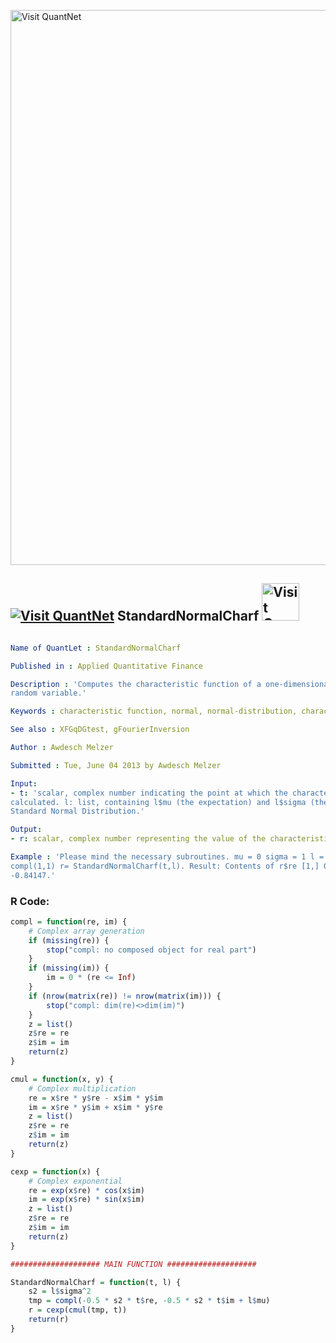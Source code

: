 
[<img src="https://github.com/QuantLet/Styleguide-and-FAQ/blob/master/pictures/banner.png" width="888" alt="Visit QuantNet">](http://quantlet.de/)

## [<img src="https://github.com/QuantLet/Styleguide-and-FAQ/blob/master/pictures/qloqo.png" alt="Visit QuantNet">](http://quantlet.de/) **StandardNormalCharf** [<img src="https://github.com/QuantLet/Styleguide-and-FAQ/blob/master/pictures/QN2.png" width="60" alt="Visit QuantNet 2.0">](http://quantlet.de/)

```yaml

Name of QuantLet : StandardNormalCharf

Published in : Applied Quantitative Finance

Description : 'Computes the characteristic function of a one-dimensional normally distributed
random variable.'

Keywords : characteristic function, normal, normal-distribution, characteristic, standard-normal

See also : XFGqDGtest, gFourierInversion

Author : Awdesch Melzer

Submitted : Tue, June 04 2013 by Awdesch Melzer

Input: 
- t: 'scalar, complex number indicating the point at which the characteristic function should be
calculated. l: list, containing l$mu (the expectation) and l$sigma (the standard deviation) of the
Standard Normal Distribution.'

Output: 
- r: scalar, complex number representing the value of the characteristic function at t'

Example : 'Please mind the necessary subroutines. mu = 0 sigma = 1 l = list(mu=mu,sigma=sigma) t =
compl(1,1) r= StandardNormalCharf(t,l). Result: Contents of r$re [1,] 0.5403. Contents of r$im [1,]
-0.84147.'

```


### R Code:
```r
compl = function(re, im) {
    # Complex array generation
    if (missing(re)) {
        stop("compl: no composed object for real part")
    }
    if (missing(im)) {
        im = 0 * (re <= Inf)
    }
    if (nrow(matrix(re)) != nrow(matrix(im))) {
        stop("compl: dim(re)<>dim(im)")
    }
    z = list()
    z$re = re
    z$im = im
    return(z)
}

cmul = function(x, y) {
    # Complex multiplication
    re = x$re * y$re - x$im * y$im
    im = x$re * y$im + x$im * y$re
    z = list()
    z$re = re
    z$im = im
    return(z)
}

cexp = function(x) {
    # Complex exponential
    re = exp(x$re) * cos(x$im)
    im = exp(x$re) * sin(x$im)
    z = list()
    z$re = re
    z$im = im
    return(z)
}

#################### MAIN FUNCTION ####################

StandardNormalCharf = function(t, l) {
    s2 = l$sigma^2
    tmp = compl(-0.5 * s2 * t$re, -0.5 * s2 * t$im + l$mu)
    r = cexp(cmul(tmp, t))
    return(r)
}

 

```
